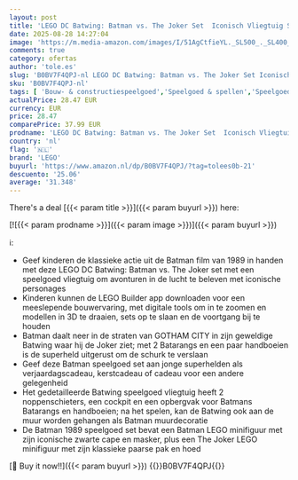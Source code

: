 ```yaml
---
layout: post
title: 'LEGO DC Batwing: Batman vs. The Joker Set  Iconisch Vliegtuig Speelgoed uit 1989 Film met 2 Minifiguren  Klassieke Superhelden Speelset  Cadeau voor Kinderen  Jongens en Meisjes 76265'
date: 2025-08-28 14:27:04
image: 'https://m.media-amazon.com/images/I/51AgCtfieYL._SL500_._SL400_.jpg'
comments: true
category: ofertas
author: 'tole.es'
slug: 'B0BV7F4QPJ-nl LEGO DC Batwing: Batman vs. The Joker Set Iconisch...'
sku: 'B0BV7F4QPJ-nl'
tags: [ 'Bouw- & constructiespeelgoed','Speelgoed & spellen','Speelgoedbouwsets','lego','🇳🇱', ]
actualPrice: 28.47 EUR
currency: EUR
price: 28.47
comparePrice: 37.99 EUR
prodname: 'LEGO DC Batwing: Batman vs. The Joker Set  Iconisch Vliegtuig Speelgoed uit 1989 Film met 2 Minifiguren  Klassieke Superhelden Speelset  Cadeau voor Kinderen  Jongens en Meisjes 76265'
country: 'nl'
flag: '🇳🇱'
brand: 'LEGO'
buyurl: 'https://www.amazon.nl/dp/B0BV7F4QPJ/?tag=tolees0b-21'
descuento: '25.06'
average: '31.348'
---
```


There's a deal [{{< param title >}}]({{< param buyurl >}})  here:

[![{{< param prodname >}}]({{< param image >}})]({{< param buyurl >}})

ℹ️:

- Geef kinderen de klassieke actie uit de Batman film van 1989 in handen met deze LEGO DC Batwing: Batman vs. The Joker set met een speelgoed vliegtuig om avonturen in de lucht te beleven met iconische personages
- Kinderen kunnen de LEGO Builder app downloaden voor een meeslepende bouwervaring, met digitale tools om in te zoomen en modellen in 3D te draaien, sets op te slaan en de voortgang bij te houden
- Batman daalt neer in de straten van GOTHAM CITY in zijn geweldige Batwing waar hij de Joker ziet; met 2 Batarangs en een paar handboeien is de superheld uitgerust om de schurk te verslaan
- Geef deze Batman speelgoed set aan jonge superhelden als verjaardagscadeau, kerstcadeau of cadeau voor een andere gelegenheid
- Het gedetailleerde Batwing speelgoed vliegtuig heeft 2 noppenschieters, een cockpit en een opbergvak voor Batmans Batarangs en handboeien; na het spelen, kan de Batwing ook aan de muur worden gehangen als Batman muurdecoratie
- De Batman 1989 speelgoed set bevat een Batman LEGO minifiguur met zijn iconische zwarte cape en masker, plus een The Joker LEGO minifiguur met zijn klassieke paarse pak en hoed

[🛒 Buy it now!!]({{< param buyurl >}})
{{<world>}}B0BV7F4QPJ{{</world>}}
